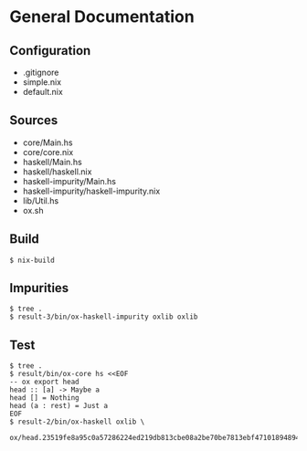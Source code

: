 # General Documentation

## Configuration
-   .gitignore
-   simple.nix
-   default.nix

## Sources
-   core/Main.hs
-   core/core.nix
-   haskell/Main.hs
-   haskell/haskell.nix
-   haskell-impurity/Main.hs
-   haskell-impurity/haskell-impurity.nix
-   lib/Util.hs
-   ox.sh

## Build
    $ nix-build

## Impurities
    $ tree .
    $ result-3/bin/ox-haskell-impurity oxlib oxlib

## Test
    $ tree .
    $ result/bin/ox-core hs <<EOF
    -- ox export head
    head :: [a] -> Maybe a
    head [] = Nothing
    head (a : rest) = Just a
    EOF
    $ result-2/bin/ox-haskell oxlib \
        ox/head.23519fe8a95c0a57286224ed219db813cbe08a2be70be7813ebf471018948947.hs
